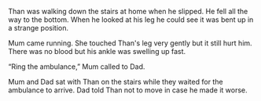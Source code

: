 Than was walking down the stairs at home when he slipped. He fell all the way to the bottom. When he looked at his leg he could see it
was bent up in a strange position.

Mum came running. She touched Than's leg very gently but it still hurt him. There was no blood but his ankle was swelling up fast.

“Ring the ambulance,” Mum called to Dad.

Mum and Dad sat with Than on the stairs while they waited for the ambulance to arrive. Dad told Than not to move in case he made it
worse.